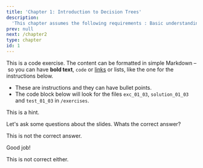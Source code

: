 ```yaml
---
title: 'Chapter 1: Introduction to Decision Trees'
description:
  'This chapter assumes the following requirements : Basic understanding of Python'
prev: null
next: /chapter2
type: chapter
id: 1
---
```


<exercise id="1" title="Lesson" type="slides">

<slides source="chapter1_01_introduction">
</slides>

</exercise>

<exercise id="2" title="Getting Started">

This is a code exercise. The content can be formatted in simple Markdown – so
you can have **bold text**, `code` or [links](https://spacy.io) or lists, like
the one for the instructions below.

- These are instructions and they can have bullet points.
- The code block below will look for the files `exc_01_03`, `solution_01_03` and
  `test_01_03` in `/exercises`.

<codeblock id="01_03">

This is a hint.

</codeblock>

</exercise>

<exercise id="3" title="First steps">
Let's ask some questions about the slides. Whats the correct answer?

<choice>
<opt text="Answer one">

This is not the correct answer.

</opt>

<opt text="Answer two" correct="true">

Good job!

</opt>

<opt text="Answer three">

This is not correct either.

</opt>
</choice>
</exercise>
